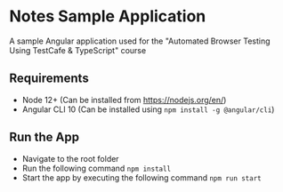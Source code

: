 # Notes Sample Application
A sample Angular application used for the "Automated Browser Testing Using TestCafe &amp; TypeScript" course

## Requirements

- Node 12+ (Can be installed from https://nodejs.org/en/)
- Angular CLI 10 (Can be installed using ``npm install -g @angular/cli``)

## Run the App

- Navigate to the root folder
- Run the following command ``npm install``
- Start the app by executing the following command ``npm run start`` 
